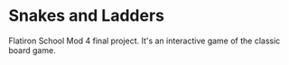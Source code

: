 # Snakes and Ladders

Flatiron School Mod 4 final project. It's an interactive game of the classic board game.
